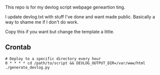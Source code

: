 This repo is for my devlog script webpage geneartion ting.

I update devlog.txt with stuff I've done and want made public. Basically a way
to shame me if I don't do work.

Copy this if you want but change the template a little.

## Crontab

```
# Deploy to a specific directory every hour
0 * * * * cd /path/to/script && DEVLOG_OUTPUT_DIR=/var/www/html ./generate_devlog.py
```
